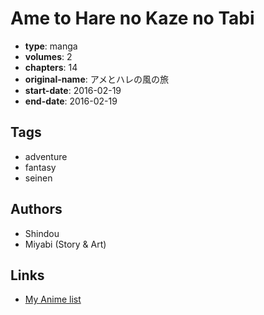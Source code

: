 # Ame to Hare no Kaze no Tabi

-   **type**: manga
-   **volumes**: 2
-   **chapters**: 14
-   **original-name**: アメとハレの風の旅
-   **start-date**: 2016-02-19
-   **end-date**: 2016-02-19

## Tags

-   adventure
-   fantasy
-   seinen

## Authors

-   Shindou
-   Miyabi (Story & Art)

## Links

-   [My Anime list](https://myanimelist.net/manga/100782/Ame_to_Hare_no_Kaze_no_Tabi)
